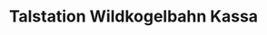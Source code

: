 ---
title: "Talstation Wildkogelbahn Kassa"
url: /neukirchen-am-grossvenediger/talstation-wildkogelbahn-kassa/
shop: Tickets
---